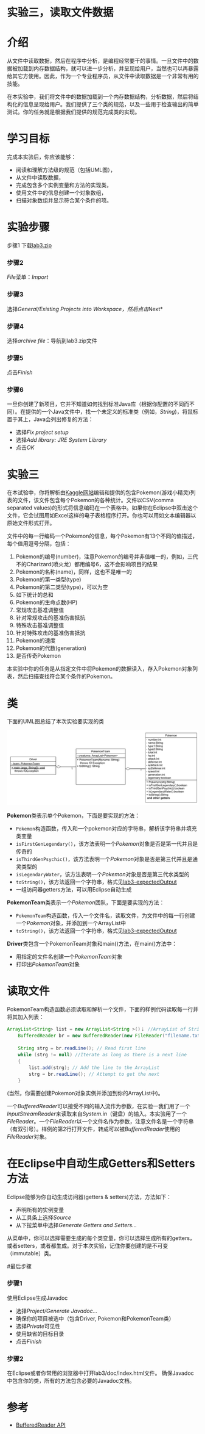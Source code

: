 实验三，读取文件数据
======

# 介绍
从文件中读取数据，然后在程序中分析，是编程经常要干的事情。一旦文件中的数据被加载到内存数据结构，就可以进一步分析，并呈现给用户，当然也可以再暴露给其它方使用。因此，作为一个专业程序员，从文件中读取数据是一个非常有用的技能。

在本实验中，我们将文件中的数据加载到一个内存数据结构，分析数据，然后将结构化的信息呈现给用户。我们提供了三个类的规范，以及一些用于检查输出的简单测试。你的任务就是根据我们提供的规范完成类的实现。

# 学习目标
完成本实验后，你应该能够：
- 阅读和理解方法级的规范（包括UML图），
- 从文件中读取数据，
- 完成包含多个实例变量和方法的实现类，
- 使用文件中的信息创建一个对象数组，
- 扫描对象数组并显示符合某个条件的项。

# 实验步骤
步骤1
下载[lab3.zip](https://github.com/ppdai/intermediate_java_training/tree/master/labs/lab03/lab3.zip)

### 步骤2
*File*菜单：*Import*

### 步骤3
选择*General/Existing Projects into Workspace，然后点击*Next*

### 步骤4
选择*archive file*：导航到lab3.zip文件

### 步骤5
点击*Finish*

### 步骤6
一旦你创建了新项目，它并不知道如何找到标准Java库（根据你配置的不同而不同）。在提供的一个Java文件中，找一个未定义的标准类（例如，*String*)，将鼠标置于其上，Java会列出修复的方法：
- 选择*Fix project setup*
- 选择*Add library: JRE System Library*
- 点击*OK*

# 实验三
在本试验中，你将解析由[Kaggle网站](https://www.kaggle.com/abcsds/pokemon)编辑和提供的包含Pokemon(游戏小精灵)列表的文件，该文件包含每个Pokemon的各种统计。文件以CSV(comma separated values)的形式将信息编码在一个表格中。如果你在Eclipse中双击这个文件，它会试图用如Excel这样的电子表格程序打开。你也可以用如文本编辑器以原始文件形式打开。

文件中的每一行编码一个Pokemon的信息，每个Pokemon有13个不同的值描述，每个值用逗号分隔，包括：
1. Pokemon的编号(number)，注意Pokemon的编号并非值唯一的，例如，三代不的Charizard(喷火龙）都用编号6，这不会影响项目的结果
2. Pokemon的名称(name)，同样，这也不是唯一的
3. Pokemon的第一类型(type)
4. Pokemon的第二类型(type)，可以为空
5. 如下统计的总和
6. Pokemon的生命点数(HP)
7. 常规攻击基准调整值
8. 针对常规攻击的基准伤害抵抗
9. 特殊攻击基准调整值
10. 针对特殊攻击的基准伤害抵抗
11. Pokemon的速度
12. Pokemon的代数(generation)
13. 是否传奇Pokemon

本实验中你的任务是从指定文件中将Pokemon的数据读入，存入Pokemon对象列表，然后扫描查找符合某个条件的Pokemon。

# 类
下面的UML图总结了本次实验要实现的类

![pokemon uml](images/pokemon_uml.png)

**Pokemon**类表示单个Pokemon，下面是要实现的方法：
- `Pokemon`构造函数，传入和一个pokemon对应的字符串，解析该字符串并填充类变量
- `isFirstGenLegendary()`，该方法表明一个*Pokemon*对象是否是第一代并且是传奇的
- `isThirdGenPsychic()`，该方法表明一个*Pokemon*对象是否是第三代并且是通灵类型的
- `isLegendaryWater`，该方法表明一个*Pokemon*对象是否是第三代水类型的
- `toString()`，该方法返回一个字符串，格式见[lab3-expectedOutput](lab3-expectedOutput.md)
- 一组访问器getters方法，可以用Eclipse自动生成

**PokemonTeam**类表示一个*Pokemon*团队，下面是要实现的方法：
- `PokemonTeam`构造函数，传入一个文件名，读取文件，为文件中的每一行创建一个*Pokemon*对象，并添加到一个ArrayList中
- `toString()`，该方法返回一个字符串，格式见[lab3-expectedOutput](lab3-expectedOutput.md)

**Driver**类包含一个PokemonTeam对象和main()方法，在main()方法中：
- 用指定的文件名创建一个*PokemonTeam*对象
- 打印出*PokemonTeam*对象

# 读取文件
PokemonTeam构造函数必须读取和解析一个文件，下面的样例代码读取每一行并将其加入列表：
```java
ArrayList<String> list = new ArrayList<String >()； //ArrayList of Strings
    BufferedReader br = new BufferedReader(new FileReader("filename.txt"));
    
    String strg = br.readLine(); // Read first line
    while (strg != null) //Iterate as long as there is a next line
    {
        list.add(strg); // Add the line to the ArrayList
        strg = br.readLine(); // Attempt to get the next
    }

```
(当然，你需要创建Pokemon对象实例并添加到你的ArrayList中)。

一个*BufferedReader*可以接受不同的输入流作为参数，在实验一我们用了一个*InputStreamReader*来读取来自*System.in*（键盘）的输入。本实验用了一个*FileReader*。一个*FileReader*以一个文件名作为参数，注意文件名是一个字符串（有双引号）。样例的第2行打开文件，转成可以被*BufferedReader*使用的*FileReader*对象。

# 在Eclipse中自动生成Getters和Setters方法

Eclipse能够为你自动生成访问器(getters & setters)方法，方法如下：

- 声明所有的实例变量
- 从工具条上选择*Source*
- 从下拉菜单中选择*Generate Getters and Setters...*

从菜单中，你可以选择需要生成的每个类变量，你可以选择生成所有的getters，或者setters，或者都生成。对于本次实验，记住你要创建的是不可变（immutable）类。

#最后步骤

### 步骤1
使用Eclipse生成Javadoc
- 选择*Project/Generate Javadoc...*
- 确保你的项目被选中（包含Driver, Pokemon和PokemonTeam类）
- 选择*Private*可见性
- 使用缺省的目标目录
- 点击*Finish*


### 步骤2
在Eclipse或者你常用的浏览器中打开lab3/doc/index.html文件。 确保Javadoc中包含你的类，所有的方法包含必要的Javadoc文档。


# 参考
- [BufferedReader API](http://docs.oracle.com/javase/8/docs/api/java/io/BufferedReader.html)



 



